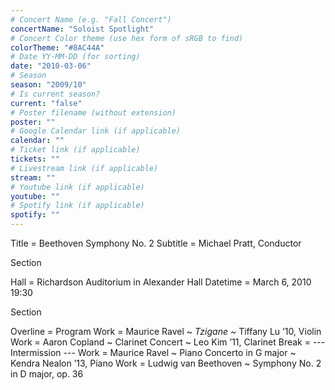 ```yaml
---
# Concert Name (e.g. "Fall Concert")
concertName: "Soloist Spotlight"
# Concert Color theme (use hex form of sRGB to find)
colorTheme: "#8AC44A"
# Date YY-MM-DD (for sorting)
date: "2010-03-06"
# Season
season: "2009/10"
# Is current season?
current: "false"
# Poster filename (without extension)
poster: ""
# Google Calendar link (if applicable)
calendar: ""
# Ticket link (if applicable)
tickets: ""
# Livestream link (if applicable)
stream: ""
# Youtube link (if applicable)
youtube: ""
# Spotify link (if applicable)
spotify: ""
---
```

Title = Beethoven Symphony No. 2
Subtitle = Michael Pratt, Conductor

Section

Hall = Richardson Auditorium in Alexander Hall
Datetime = March 6, 2010 19:30


Section

Overline = Program
Work = Maurice Ravel ~ *Tzigane* ~ Tiffany Lu ’10, Violin
Work = Aaron Copland ~ Clarinet Concert ~ Leo Kim ’11, Clarinet
Break = --- Intermission ---
Work = Maurice Ravel ~ Piano Concerto in G major ~ Kendra Nealon ’13, Piano
Work = Ludwig van Beethoven ~ Symphony No. 2 in D major, op. 36
